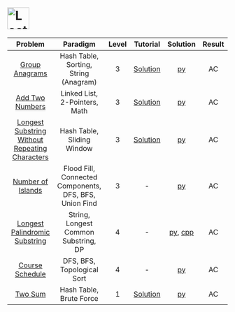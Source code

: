 # [<img align="center" height="50" src="https://assets.leetcode.com/static_assets/public/webpack_bundles/images/logo-dark.e99485d9b.svg" alt="LeetCode Home">](https://leetcode.com/)

|                                                             Problem                                                             |                        Paradigm                        | Level |                                              Tutorial                                              |                                       Solution                                       | Result |
| :-----------------------------------------------------------------------------------------------------------------------------: | :----------------------------------------------------: | :---: | :------------------------------------------------------------------------------------------------: | :----------------------------------------------------------------------------------: | :----: |
|                                 [Group Anagrams](https://leetcode.com/problems/group-anagrams/)                                 |         Hash Table, Sorting, String (Anagram)          |   3   |                 [Solution](https://leetcode.com/problems/group-anagrams/solution/)                 |                              [py](./Group_Anagrams.py)                               |   AC   |
|                                [Add Two Numbers](https://leetcode.com/problems/add-two-numbers/)                                |             Linked List, 2-Pointers, Math              |   3   |                [Solution](https://leetcode.com/problems/add-two-numbers/solution/)                 |                              [py](./Add_Two_Numbers.py)                              |   AC   |
| [Longest Substring Without Repeating Characters](https://leetcode.com/problems/longest-substring-without-repeating-characters/) |               Hash Table, Sliding Window               |   3   | [Solution](https://leetcode.com/problems/longest-substring-without-repeating-characters/solution/) |              [py](./Longest_Substring_Without_Repeating_Characters.py)               |   AC   |
|                              [Number of Islands](https://leetcode.com/problems/number-of-islands/)                              | Flood Fill, Connected Components, DFS, BFS, Union Find |   3   |                                                 -                                                  |                             [py](./Number_of_Islands.py)                             |   AC   |
|                  [Longest Palindromic Substring](https://leetcode.com/problems/longest-palindromic-substring/)                  |          String, Longest Common Substring, DP          |   4   |                                                 -                                                  | [py](./Longest_Palindromic_Substring.py), [cpp](./Longest_Palindromic_Substring.cpp) |   AC   |
|                                [Course Schedule](https://leetcode.com/problems/course-schedule/)                                |               DFS, BFS, Topological Sort               |   4   |                                                 -                                                  |                              [py](./Course_Schedule.py)                              |   AC   |
|                                        [Two Sum](https://leetcode.com/problems/two-sum/)                                        |                Hash Table, Brute Force                 |   1   |                    [Solution](https://leetcode.com/problems/two-sum/solution/)                     |                                  [py](./Two_Sum.py)                                  |   AC   |
